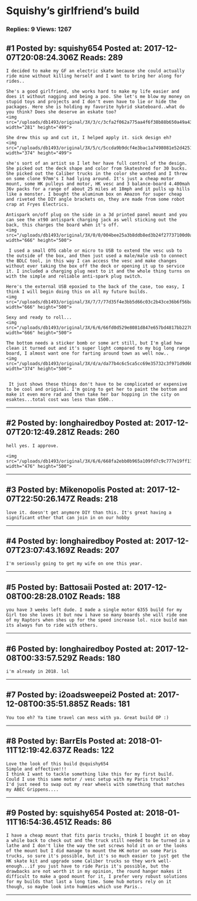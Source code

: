 # Squishy&rsquo;s girlfriend&rsquo;s build

### Replies: 9 Views: 1267

## \#1 Posted by: squishy654 Posted at: 2017-12-07T20:08:24.306Z Reads: 289

```
I decided to make my GF an electric skate because she could actually ride mine without killing herself and I want to bring her along for rides..

She's a good girlfriend, she works hard to make my life easier and does it without nagging and being a poo. She let's me blow my money on stupid toys and projects and I don't even have to lie or hide the packages. Here she is holding my favorite hybrid skateboard..what do you think? Does she deserve an eskate too?
<img src="/uploads/db1493/original/3X/3/c/3cfa2f062a775aa4f6f38b88b650a49a4355b814.jpg" width="281" height="499">

She drew this up and cut it, I helped apply it. sick design eh?
<img src="/uploads/db1493/original/3X/5/c/5ccda9b9dcf4e3bac1a7498081e52d425182c835.jpg" width="374" height="499">

she's sort of an artist so I let her have full control of the design. She picked out the deck shape and color from Skateshred for 30 bucks. She picked out the Caliber trucks in the color she wanted and I threw on some clone 97mm's I had lying around. It's just a cheap motor mount, some HK pulleys and motor, HK vesc and 3 balance-board 4.400mah 36v packs for a range of about 25 miles at 18mph and it pulls up hills like a monster. I bought the aluminum box on Amazon for super cheap and riveted the DIY angle brackets on, they are made from some robot crap at Fryes Electrics.

Antispark on/off plug on the side in a 3d printed panel mount and you can see the xt90 antispark charging jack as well sticking out the back, this charges the board when it's off.
<img src="/uploads/db1493/original/3X/0/0/004bee25a3b8ddb8ed3b24f27737100d0ae7cf65.jpg" width="666" height="500">

 I used a small OTG cable or micro to USB to extend the vesc usb to the outside of the box, and then just used a male/male usb to connect the BDLC tool, in this way I can access the vesc and make changes without ever taking the box off the deck or opening it up to service it. I included a charging plug next to it and the whole thing turns on with the simple and reliable anti-spark plug switch.

Here's the external USB epoxied to the back of the case, too easy, I think I will begin doing this on all my future builds.
<img src="/uploads/db1493/original/3X/7/7/77d35f4e3bb5d66c03c2b43ce36b6f56baf2dbe9.jpg" width="666" height="500">

Sexy and ready to roll...
<img src="/uploads/db1493/original/3X/6/6/66fd0d529e8081d847e657bd4817bb2270452be7.jpg" width="666" height="500">

The bottom needs a sticker bomb or some art still, but I'm glad how clean it turned out and it's super light compared to my big long range board, I almost want one for farting around town as well now..
<img src="/uploads/db1493/original/3X/d/a/da77b4c6c5ca5cc69e35732c3f971d9d603fca86.jpg" width="374" height="500">


 It just shows these things don't have to be complicated or expensive to be cool and original. I'm going to get her to paint the bottom and make it even more rad and then take her bar hopping in the city on esaktes...total cost was less than $500..
```

---
## \#2 Posted by: longhairedboy Posted at: 2017-12-07T20:12:49.281Z Reads: 260

```
hell yes. I approve. 

<img src="/uploads/db1493/original/3X/6/6/668fa2ebb0b965a109fd7c9c777e19ff11256074.jpg" width="476" height="500">
```

---
## \#3 Posted by: Mikenopolis Posted at: 2017-12-07T22:50:26.147Z Reads: 218

```
love it. doesn't get anymore DIY than this. It's great having a significant other that can join in on our hobby
```

---
## \#4 Posted by: longhairedboy Posted at: 2017-12-07T23:07:43.169Z Reads: 207

```
I'm seriously going to get my wife on one this year.
```

---
## \#5 Posted by: Battosaii Posted at: 2017-12-08T00:28:28.010Z Reads: 188

```
you have 3 weeks left dude. I made a single motor 6355 build for my Girl too she loves it but now i have so many boards she will ride one of my Raptors when shes up for the speed increase lol. nice build man its always fun to ride with others.
```

---
## \#6 Posted by: longhairedboy Posted at: 2017-12-08T00:33:57.529Z Reads: 180

```
i'm already in 2018. lol
```

---
## \#7 Posted by: i2oadsweepei2 Posted at: 2017-12-08T00:35:51.885Z Reads: 181

```
You too eh? Ya time travel can mess with ya. Great build OP :)
```

---
## \#8 Posted by: BarrEls Posted at: 2018-01-11T12:19:42.637Z Reads: 122

```
Love the look of this build @squishy654
Simple and effective!!!
I think I want to tackle something like this for my first build.
Could I use this same motor / vesc setup with my Paris trucks?
I'd just need to swap out my rear wheels with something that matches my ABEC Grippens....
```

---
## \#9 Posted by: squishy654 Posted at: 2018-01-11T16:54:36.451Z Reads: 86

```
I have a cheap mount that fits paris trucks, think I bought it on ebay a while back to check out and the truck still needed to be turned in a lathe and I don't like the way the set screws hold it on or the looks of the mount but I did manage to mount the HK motor on some Paris trucks, so sure it's possible, but it's so much easier to just get the HK skate kit and upgrade some Caliber trucks so they work well-enough...if you just have to ride Paris it's possible, but the drawbacks are not worth it in my opinion, the round hanger makes it difficult to make a good mount for it, I prefer very robust solutions for my builds that last a long time. Some hub motors rely on it though, so maybe look into hummies which use Paris..
```

---
